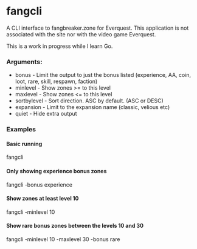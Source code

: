 # fangcli
A CLI interface to fangbreaker.zone for Everquest. This application is not associated with the site nor with the video game Everquest.

This is a work in progress while I learn Go.

### Arguments:
 - bonus - Limit the output to just the bonus listed (experience, AA, coin, loot, rare, skill, respawn, faction)
 - minlevel - Show zones >= to this level
 - maxlevel - Show zones <= to this level
 - sortbylevel - Sort direction. ASC by default. (ASC or DESC)
 - expansion - Limit to the expansion name (classic, velious etc)
 - quiet - Hide extra output

### Examples

#### Basic running
fangcli

#### Only showing experience bonus zones
fangcli -bonus experience

#### Show zones at least level 10
fangcli -minlevel 10

#### Show rare bonus zones between the levels 10 and 30
fangcli -minlevel 10 -maxlevel 30 -bonus rare
